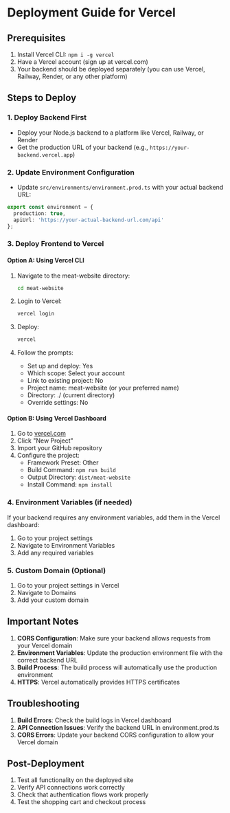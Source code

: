 # Deployment Guide for Vercel

## Prerequisites
1. Install Vercel CLI: `npm i -g vercel`
2. Have a Vercel account (sign up at vercel.com)
3. Your backend should be deployed separately (you can use Vercel, Railway, Render, or any other platform)

## Steps to Deploy

### 1. Deploy Backend First
- Deploy your Node.js backend to a platform like Vercel, Railway, or Render
- Get the production URL of your backend (e.g., `https://your-backend.vercel.app`)

### 2. Update Environment Configuration
- Update `src/environments/environment.prod.ts` with your actual backend URL:
```typescript
export const environment = {
  production: true,
  apiUrl: 'https://your-actual-backend-url.com/api'
};
```

### 3. Deploy Frontend to Vercel

#### Option A: Using Vercel CLI
1. Navigate to the meat-website directory:
   ```bash
   cd meat-website
   ```

2. Login to Vercel:
   ```bash
   vercel login
   ```

3. Deploy:
   ```bash
   vercel
   ```

4. Follow the prompts:
   - Set up and deploy: Yes
   - Which scope: Select your account
   - Link to existing project: No
   - Project name: meat-website (or your preferred name)
   - Directory: ./ (current directory)
   - Override settings: No

#### Option B: Using Vercel Dashboard
1. Go to [vercel.com](https://vercel.com)
2. Click "New Project"
3. Import your GitHub repository
4. Configure the project:
   - Framework Preset: Other
   - Build Command: `npm run build`
   - Output Directory: `dist/meat-website`
   - Install Command: `npm install`

### 4. Environment Variables (if needed)
If your backend requires any environment variables, add them in the Vercel dashboard:
1. Go to your project settings
2. Navigate to Environment Variables
3. Add any required variables

### 5. Custom Domain (Optional)
1. Go to your project settings in Vercel
2. Navigate to Domains
3. Add your custom domain

## Important Notes

1. **CORS Configuration**: Make sure your backend allows requests from your Vercel domain
2. **Environment Variables**: Update the production environment file with the correct backend URL
3. **Build Process**: The build process will automatically use the production environment
4. **HTTPS**: Vercel automatically provides HTTPS certificates

## Troubleshooting

1. **Build Errors**: Check the build logs in Vercel dashboard
2. **API Connection Issues**: Verify the backend URL in environment.prod.ts
3. **CORS Errors**: Update your backend CORS configuration to allow your Vercel domain

## Post-Deployment

1. Test all functionality on the deployed site
2. Verify API connections work correctly
3. Check that authentication flows work properly
4. Test the shopping cart and checkout process 
